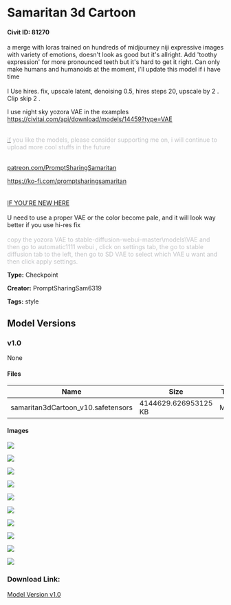 # Samaritan 3d Cartoon

#### Civit ID: 81270

<p>a merge with loras trained on hundreds of midjourney niji expressive images with variety of emotions, doesn't look as good but it's allright. Add 'toothy expression' for more pronounced teeth but it's hard to get it right. Can only make humans and humanoids at the moment, i'll update this model if i have time<br /><br />I Use hires. fix, upscale latent, denoising 0.5, hires steps 20, upscale by 2 . Clip skip 2 .</p><p>I use night sky yozora VAE in the examples <a target="_blank" rel="ugc" href="https://civitai.com/api/download/models/14459?type=VAE">https://civitai.com/api/download/models/14459?type=VAE</a></p><p><a target="_blank" rel="ugc" href="https://civitai.com/api/download/models/14459?type=VAE￼￼if"><br /><span style="color:rgb(193, 194, 197)">if</span></a><span style="color:rgb(193, 194, 197)"> you like the models, please consider supporting me on, i will continue to upload more cool stuffs in the future</span></p><p><br /><a target="_blank" rel="ugc" href="http://patreon.com/PromptSharingSamaritan">patreon.com/PromptSharingSamaritan</a></p><p></p><p><a target="_blank" rel="ugc" href="https://ko-fi.com/promptsharingsamaritan">https://ko-fi.com/promptsharingsamaritan</a><br /><br /><br /><u>IF YOU'RE NEW HERE</u><br /><br />U need to use a proper VAE or the color become pale, and it will look way better if you use hi-res fix<br /><br /><span style="color:rgb(193, 194, 197)">copy the yozora VAE to stable-diffusion-webui-master\models\VAE and then go to automatic1111 webui , click on settings tab, the go to stable diffusion tab to the left, then go to SD VAE to select which VAE u want and then click apply settings.</span></p>

**Type:** Checkpoint

**Creator:** PromptSharingSam6319

**Tags:** style

## Model Versions

### v1.0

None

#### Files

| Name | Size | Type | Format | Download Url | AutoV1 | AutoV2 | SHA256 | CRC32 | BLAKE3 |
| --- | --- | --- | --- | --- | --- | --- | --- | --- | --- |
| samaritan3dCartoon_v10.safetensors | 4144629.626953125 KB | Model | SafeTensor | https://civitai.com/api/download/models/86224 | 8DD1C805 | D43CE53B9B | D43CE53B9B671FFFB4E636D56FB01EA19F246EB321620411EA33B43369233A9E | 8B6B4625 | 7C0905A7F439B486F170A01E1DEF48EDA244432CCFFD1298F72483B83391FBB9 |

#### Images

<p><img src="https://image.civitai.com/xG1nkqKTMzGDvpLrqFT7WA/8908dd87-b99f-4729-a9a5-df736c07ab80/width=450/981329.jpeg" /></p>

<p><img src="https://image.civitai.com/xG1nkqKTMzGDvpLrqFT7WA/91180df8-a63e-483b-82d1-28a55dc0ff4a/width=450/980718.jpeg" /></p>

<p><img src="https://image.civitai.com/xG1nkqKTMzGDvpLrqFT7WA/cc2dddef-b6b4-451d-b00a-ce4b266cb245/width=450/980840.jpeg" /></p>

<p><img src="https://image.civitai.com/xG1nkqKTMzGDvpLrqFT7WA/cb0616d7-e446-46da-ad7f-65f10baeb3a3/width=450/980847.jpeg" /></p>

<p><img src="https://image.civitai.com/xG1nkqKTMzGDvpLrqFT7WA/dff49afe-0126-4e91-ac64-cb6f68d08e2e/width=450/980694.jpeg" /></p>

<p><img src="https://image.civitai.com/xG1nkqKTMzGDvpLrqFT7WA/200ce025-8c51-430f-8499-e1b09dc71571/width=450/981424.jpeg" /></p>

<p><img src="https://image.civitai.com/xG1nkqKTMzGDvpLrqFT7WA/75a68fe4-282c-48db-be1d-c8536224f520/width=450/980715.jpeg" /></p>

<p><img src="https://image.civitai.com/xG1nkqKTMzGDvpLrqFT7WA/f55dfa3f-14e3-428c-81c9-beac9f449ae7/width=450/980762.jpeg" /></p>

<p><img src="https://image.civitai.com/xG1nkqKTMzGDvpLrqFT7WA/13976349-2a3c-4dbf-b229-332db3c95680/width=450/980793.jpeg" /></p>

<p><img src="https://image.civitai.com/xG1nkqKTMzGDvpLrqFT7WA/12e2b500-09ab-44fa-8a7d-20b34b8e2081/width=450/980684.jpeg" /></p>

### Download Link:

[Model Version v1.0](https://civitai.com/api/download/models/86224)

